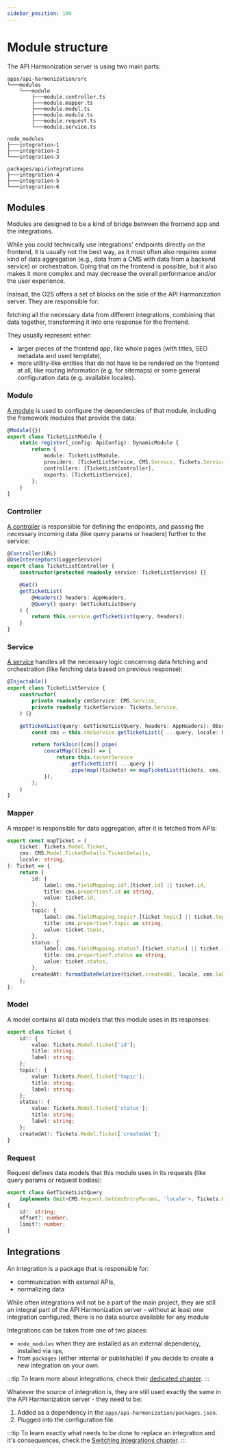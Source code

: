```yaml
---
sidebar_position: 100
---
```


# Module structure

The API Harmonization server is using two main parts:

```
apps/api-harmonization/src
└───modules
    └───module
        ├───module.controller.ts
        ├───module.mapper.ts
        ├───module.model.ts
        ├───module.module.ts
        ├───module.request.ts
        └───module.service.ts

node_modules
├───integration-1
├───integration-2
└───integration-3

packages/api/integrations
├───integration-4
├───integration-5
└───integration-6
```

## Modules

Modules are designed to be a kind of bridge between the frontend app and the integrations.

While you could technically use integrations' endpoints directly on the frontend, it is usually not the best way, as it most often also requires some kind of data aggregation (e.g., data from a CMS with data from a backend service) or orchestration. Doing that on the frontend is possible, but it also makes it more complex and may decrease the overall performance and/or the user experience.

Instead, the O2S offers a set of blocks on the side of the API Harmonization server. They are responsible for:

fetching all the necessary data from different integrations,
combining that data together, transforming it into one response for the frontend.

They usually represent either:

- larger pieces of the frontend app, like whole pages (with titles, SEO metadata and used template),
- more utility-like entities that do not have to be rendered on the frontend at all, like routing information (e.g. for sitemaps) or some general configuration data (e.g. available locales).


### Module

[A module](https://docs.nestjs.com/modules) is used to configure the dependencies of that module, including the framework modules that provide the data:

```typescript title="module metadata for the ticket list module"
@Module({})
export class TicketListModule {
    static register(_config: ApiConfig): DynamicModule {
        return {
            module: TicketListModule,
            providers: [TicketListService, CMS.Service, Tickets.Service],
            controllers: [TicketListController],
            exports: [TicketListService],
        };
    }
}
```

### Controller

[A controller](https://docs.nestjs.com/controllers) is responsible for defining the endpoints, and passing the necessary incoming data (like query params or headers) further to the service:

```typescript title="defining a simple GET endpoint"
@Controller(URL)
@UseInterceptors(LoggerService)
export class TicketListController {
    constructor(protected readonly service: TicketListService) {}

    @Get()
    getTicketList(
        @Headers() headers: AppHeaders,
        @Query() query: GetTicketListQuery
    ) {
        return this.service.getTicketList(query, headers);
    }
}
```

### Service

[A service](https://docs.nestjs.com/providers#services) handles all the necessary logic concerning data fetching and orchestration (like fetching data based on previous response):

```typescript title="handling fetching data for a ticket list module"
@Injectable()
export class TicketListService {
    constructor(
        private readonly cmsService: CMS.Service,
        private readonly ticketService: Tickets.Service,
    ) {}

    getTicketList(query: GetTicketListQuery, headers: AppHeaders): Observable<TicketList> {
        const cms = this.cmsService.getTicketList({ ...query, locale: headers['x-locale'] });

        return forkJoin([cms]).pipe(
            concatMap(([cms]) => {
                return this.ticketService
                    .getTicketList({ ...query })
                    .pipe(map((tickets) => mapTicketList(tickets, cms, headers['x-locale'])));
            }),
        );
    }
}
```

### Mapper

A mapper is responsible for data aggregation, after it is fetched from APIs:

```typescript title="combining tickets with static content from CMS"
export const mapTicket = (
    ticket: Tickets.Model.Ticket,
    cms: CMS.Model.TicketDetails.TicketDetails,
    locale: string,
): Ticket => {
    return {
        id: {
            label: cms.fieldMapping.id?.[ticket.id] || ticket.id,
            title: cms.properties?.id as string,
            value: ticket.id,
        },
        topic: {
            label: cms.fieldMapping.topic?.[ticket.topic] || ticket.topic,
            title: cms.properties?.topic as string,
            value: ticket.topic,
        },
        status: {
            label: cms.fieldMapping.status?.[ticket.status] || ticket.status,
            title: cms.properties?.status as string,
            value: ticket.status,
        },
        createdAt: formatDateRelative(ticket.createdAt, locale, cms.labels.today, cms.labels.yesterday),
    };
};
```

### Model

A model contains all data models that this module uses in its responses:

```typescript title="defining an anhanced Ticket model with additional labels for each field"
export class Ticket {
    id!: {
        value: Tickets.Model.Ticket['id'];
        title: string;
        label: string;
    };
    topic!: {
        value: Tickets.Model.Ticket['topic'];
        title: string;
        label: string;
    };
    status!: {
        value: Tickets.Model.Ticket['status'];
        title: string;
        label: string;
    };
    createdAt!: Tickets.Model.Ticket['createdAt'];
}
```

### Request

Request defines data models that this module uses in its requests (like query params or request bodies):

```typescript title="defining the query parameters for the GET endpoint"
export class GetTicketListQuery
    implements Omit<CMS.Request.GetCmsEntryParams, 'locale'>, Tickets.Request.GetTicketListQuery
{
    id!: string;
    offset?: number;
    limit?: number;
}
```

## Integrations

An integration is a package that is responsible for:

- communication with external APIs,
- normalizing data

While often integrations will not be a part of the main project, they are still an integral part of the API Harmonization server - without at least one integration configured, there is no data source available for any module

Integrations can be taken from one of two places:

- `node_modules` when they are installed as an external dependency, installed via `npm`,
- from `packages` (either internal or publishable) if you decide to create a new integration on your own.

:::tip
To learn more about integrations, check their [dedicated chapter](../../integrations/overview.md).
:::

Whatever the source of integration is, they are still used exactly the same in the API Harmonization server - they need to be:

1. Added as a dependency in the `apps/api-harmonization/packages.json`.
2. Plugged into the configuration file.

:::tip
To learn exactly what needs to be done to replace an integration and it's consequences, check the [Switching integrations chapter](../../guides/integrations/switching-integrations.md).
:::
